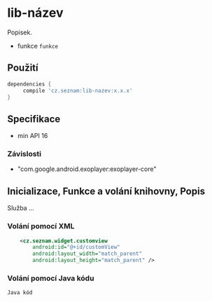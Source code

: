 # lib-název

Popisek.
 - funkce `funkce`

## Použití
```groovy
dependencies {
     compile 'cz.seznam:lib-nazev:x.x.x'
}
```
## Specifikace
  - min API 16
 
### Závislosti
 - "com.google.android.exoplayer:exoplayer-core"
 
## Inicializace, Funkce a volání knihovny, Popis
Služba ...

### Volání pomocí XML
```xml
    <cz.seznam.widget.customview
        android:id="@+id/customView"
        android:layout_width="match_parent"
        android:layout_height="match_parent" />
```
### Volání pomocí Java kódu
```java
Java kód
```

